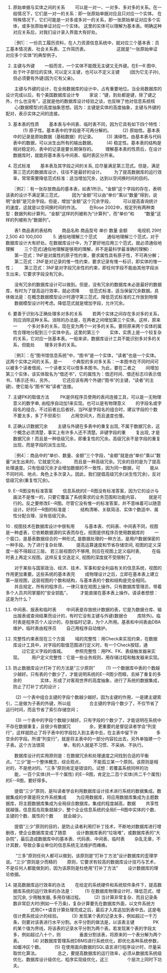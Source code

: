 1. 原始单据与实体之间的关系
　　可以是一对一、一对多、多对多的关系。在一般情况下，它们是一对一的关系：即一张原始单据对应且只对应一个实体。
在特殊情况下，它们可能是一对多或多对一的关系，即一张原始单证对应多个实体，或多张原始单证对应一个实体。
这里的实体可以理解为基本表。明确这种对应关系后，对我们设计录入界面大有好处。

　　〖例1〗：一份员工履历资料，在人力资源信息系统中，就对应三个基本表：员工基本情况表、社会关系表、工作简历表。
　　　　　　  这就是“一张原始单证对应多个实体”的典型例子。

2. 主键与外键
　　一般而言，一个实体不能既无主键又无外键。在E—R 图中, 处于叶子部位的实体, 可以定义主键，也可以不定义主键
　　(因为它无子孙), 但必须要有外键(因为它有父亲)。

　　主键与外键的设计，在全局数据库的设计中，占有重要地位。当全局数据库的设计完成以后，有个美国数据库设计专
　　家说：“键，到处都是键，除了键之外，什么也没有”，这就是他的数据库设计经验之谈，也反映了他对信息系统核
　　心(数据模型)的高度抽象思想。因为：主键是实体的高度抽象，主键与外键的配对，表示实体之间的连接。

3. 基本表的性质
　　基本表与中间表、临时表不同，因为它具有如下四个特性：
　　 (1) 原子性。基本表中的字段是不可再分解的。
　　 (2) 原始性。基本表中的记录是原始数据（基础数据）的记录。
　　 (3) 演绎性。由基本表与代码表中的数据，可以派生出所有的输出数据。
　　 (4) 稳定性。基本表的结构是相对稳定的，表中的记录是要长期保存的。
　　理解基本表的性质后，在设计数据库时，就能将基本表与中间表、临时表区分开来。

4. 范式标准
　　基本表及其字段之间的关系, 应尽量满足第三范式。但是，满足第三范式的数据库设计，往往不是最好的设计。
　　为了提高数据库的运行效率，常常需要降低范式标准：适当增加冗余，达到以空间换时间的目的。

　　〖例2〗：有一张存放商品的基本表，如表1所示。“金额”这个字段的存在，表明该表的设计不满足第三范式，
　　因为“金额”可以由“单价”乘以“数量”得到，说明“金额”是冗余字段。但是，增加“金额”这个冗余字段，
　　可以提高查询统计的速度，这就是以空间换时间的作法。
　　在Rose 2002中，规定列有两种类型：数据列和计算列。“金额”这样的列被称为“计算列”，而“单价”和
　　“数量”这样的列被称为“数据列”。

　　表1 商品表的表结构
　　商品名称 商品型号 单价 数量 金额
　　电视机 29吋 2,500 40 100,000
　　
5. 通俗地理解三个范式
　　通俗地理解三个范式，对于数据库设计大有好处。在数据库设计中，为了更好地应用三个范式，就必须通俗地理解
　　三个范式(通俗地理解是够用的理解，并不是最科学最准确的理解)：
　　第一范式：1NF是对属性的原子性约束，要求属性具有原子性，不可再分解；
　　第二范式：2NF是对记录的惟一性约束，要求记录有惟一标识，即实体的惟一性；
　　第三范式：3NF是对字段冗余性的约束，即任何字段不能由其他字段派生出来，它要求字段没有冗余。

　　没有冗余的数据库设计可以做到。但是，没有冗余的数据库未必是最好的数据库，有时为了提高运行效率，就必须降
　　低范式标准，适当保留冗余数据。具体做法是：在概念数据模型设计时遵守第三范式，降低范式标准的工作放到物理
　　数据模型设计时考虑。降低范式就是增加字段，允许冗余。

6. 要善于识别与正确处理多对多的关系
　　若两个实体之间存在多对多的关系，则应消除这种关系。消除的办法是，在两者之间增加第三个实体。这样，原来一
　　个多对多的关系，现在变为两个一对多的关系。要将原来两个实体的属性合理地分配到三个实体中去。这里的第三个
　　实体，实质上是一个较复杂的关系，它对应一张基本表。一般来讲，数据库设计工具不能识别多对多的关系，但能处
　　理多对多的关系。

　　〖例3〗：在“图书馆信息系统”中，“图书”是一个实体，“读者”也是一个实体。这两个实体之间的关系，是一
　　个典型的多对多关系：一本图书在不同时间可以被多个读者借阅，一个读者又可以借多本图书。为此，要在二者之
　　间增加第三个实体，该实体取名为“借还书”，它的属性为：借还时间、借还标志(0表示借书，1表示还书)，另外，
　　它还应该有两个外键(“图书”的主键，“读者”的主键)，使它能与“图书”和“读者”连接。

7. 主键PK的取值方法
　　 PK是供程序员使用的表间连接工具，可以是一无物理意义的数字串, 由程序自动加1来实现。也可以是有物理意义
　　的字段名或字段名的组合。不过前者比后者好。当PK是字段名的组合时，建议字段的个数不要太多，多了不但索引
　　占用空间大，而且速度也慢。

8. 正确认识数据冗余
　　主键与外键在多表中的重复出现, 不属于数据冗余，这个概念必须清楚，事实上有许多人还不清楚。非键字段的重
　　复出现, 才是数据冗余！而且是一种低级冗余，即重复性的冗余。高级冗余不是字段的重复出现，而是字段的派生出现。

　　〖例4〗：商品中的“单价、数量、金额”三个字段，“金额”就是由“单价”乘以“数量”派生出来的，它就是冗余，
　　而且是一种高级冗余。冗余的目的是为了提高处理速度。只有低级冗余才会增加数据的不一致性，因为同一数据，可
　　能从不同时间、地点、角色上多次录入。因此，我们提倡高级冗余(派生性冗余)，反对低级冗余(重复性冗余)。

9. E--R图没有标准答案
　　信息系统的E--R图没有标准答案，因为它的设计与画法不是惟一的，只要它覆盖了系统需求的业务范围和功能内容，
　　就是可行的。反之要修改E--R图。尽管它没有惟一的标准答案，并不意味着可以随意设计。好的E—R图的标准是：
　　结构清晰、关联简洁、实体个数适中、属性分配合理、没有低级冗余。

10 . 视图技术在数据库设计中很有用
　　与基本表、代码表、中间表不同，视图是一种虚表，它依赖数据源的实表而存在。视图是供程序员使用数据库的
　　一个窗口，是基表数据综合的一种形式, 是数据处理的一种方法，是用户数据保密的一种手段。为了进行复杂处理、
　　提高运算速度和节省存储空间, 视图的定义深度一般不得超过三层。 若三层视图仍不够用, 则应在视图上定义临时表,
　　 在临时表上再定义视图。这样反复交迭定义, 视图的深度就不受限制了。

　　对于某些与国家政治、经济、技术、军事和安全利益有关的信息系统，视图的作用更加重要。这些系统的基本表完
　　成物理设计之后，立即在基本表上建立第一层视图，这层视图的个数和结构，与基本表的个数和结构是完全相同。
　　并且规定，所有的程序员，一律只准在视图上操作。只有数据库管理员，带着多个人员共同掌握的“安全钥匙”，
　　才能直接在基本表上操作。请读者想想：这是为什么？

11. 中间表、报表和临时表
　　中间表是存放统计数据的表，它是为数据仓库、输出报表或查询结果而设计的，有时它没有主键与外键(数据仓
　　库除外)。临时表是程序员个人设计的，存放临时记录，为个人所用。基表和中间表由DBA维护，临时表由程序员
　　自己用程序自动维护。

12. 完整性约束表现在三个方面
　　域的完整性：用Check来实现约束，在数据库设计工具中，对字段的取值范围进行定义时，有一个Check按钮，通
　　过它定义字段的值城。
　　参照完整性：用PK、FK、表级触发器来实现。
　　用户定义完整性：它是一些业务规则，用存储过程和触发器来实现。

13. 防止数据库设计打补丁的方法是“三少原则”
　　 (1) 一个数据库中表的个数越少越好。只有表的个数少了，才能说明系统的E--R图少而精，去掉了重复的多余的
　　　　实体，形成了对客观世界的高度抽象，进行了系统的数据集成，防止了打补丁式的设计；

　　 (2) 一个表中组合主键的字段个数越少越好。因为主键的作用，一是建主键索引，二是做为子表的外键，所以组
　　　　合主键的字段个数少了，不仅节省了运行时间，而且节省了索引存储空间；

　　 (3) 一个表中的字段个数越少越好。只有字段的个数少了，才能说明在系统中不存在数据重复，且很少有数据冗
　　　　余，更重要的是督促读者学会“列变行”，这样就防止了将子表中的字段拉入到主表中去，在主表中留下许
　　　　多空余的字段。所谓“列变行”，就是将主表中的一部分内容拉出去，另外单独建一个子表。这个方法很简
　　　　单，有的人就是不习惯、不采纳、不执行。

　　数据库设计的实用原则是：在数据冗余和处理速度之间找到合适的平衡点。“三少”是一个整体概念，综合观点，
　　不能孤立某一个原则。该原则是相对的，不是绝对的。“三多”原则肯定是错误的。试想：若覆盖系统同样的功
　　能，一百个实体(共一千个属性) 的E--R图，肯定比二百个实体(共二千个属性) 的E--R图，要好得多。

　　提倡“三少”原则，是叫读者学会利用数据库设计技术进行系统的数据集成。数据集成的步骤是将文件系统集成
　　为应用数据库，将应用数据库集成为主题数据库，将主题数据库集成为全局综合数据库。集成的程度越高，数据
　　共享性就越强，信息孤岛现象就越少，整个企业信息系统的全局E—R图中实体的个数、主键的个数、属性的个数
　　就会越少。

　　提倡“三少”原则的目的，是防止读者利用打补丁技术，不断地对数据库进行增删改，使企业数据库变成了随意
　　设计数据库表的“垃圾堆”，或数据库表的“大杂院”，最后造成数据库中的基本表、代码表、中间表、临时表
　　杂乱无章，不计其数，导致企事业单位的信息系统无法维护而瘫痪。

　　 “三多”原则任何人都可以做到，该原则是“打补丁方法”设计数据库的歪理学说。“三少”原则是少而精的
　　原则，它要求有较高的数据库设计技巧与艺术，不是任何人都能做到的，因为该原则是杜绝用“打补丁方法”
　　设计数据库的理论依据。

14. 提高数据库运行效率的办法
　　在给定的系统硬件和系统软件条件下，提高数据库系统的运行效率的办法是：
　　 (1) 在数据库物理设计时，降低范式，增加冗余, 少用触发器, 多用存储过程。
　　 (2) 当计算非常复杂、而且记录条数非常巨大时(例如一千万条)，复杂计算要先在数据库外面，以文件系统方
　　　　式用C++语言计算处理完成之后，最后才入库追加到表中去。这是电信计费系统设计的经验。
　　 (3) 发现某个表的记录太多，例如超过一千万条，则要对该表进行水平分割。水平分割的做法是，以该表主键
　　　　PK的某个值为界线，将该表的记录水平分割为两个表。若发现某个表的字段太多，例如超过八十个，则
　　　　垂直分割该表，将原来的一个表分解为两个表。
　　 (4) 对数据库管理系统DBMS进行系统优化，即优化各种系统参数，如缓冲区个数。
　　 (5) 在使用面向数据的SQL语言进行程序设计时，尽量采取优化算法。
　　　　总之，要提高数据库的运行效率，必须从数据库系统级优化、数据库设计级优化、程序实现级优化，这三
　　　　个层次上同时下功夫。 
